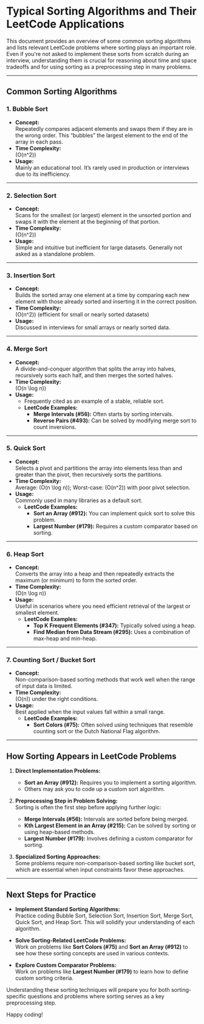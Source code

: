 # Typical Sorting Algorithms and Their LeetCode Applications

This document provides an overview of some common sorting algorithms and lists relevant LeetCode problems where sorting plays an important role. Even if you're not asked to implement these sorts from scratch during an interview, understanding them is crucial for reasoning about time and space tradeoffs and for using sorting as a preprocessing step in many problems.

---

## Common Sorting Algorithms

### 1. Bubble Sort
- **Concept:**  
  Repeatedly compares adjacent elements and swaps them if they are in the wrong order. This “bubbles” the largest element to the end of the array in each pass.
- **Time Complexity:**  
  \(O(n^2)\)
- **Usage:**  
  Mainly an educational tool. It’s rarely used in production or interviews due to its inefficiency.

---

### 2. Selection Sort
- **Concept:**  
  Scans for the smallest (or largest) element in the unsorted portion and swaps it with the element at the beginning of that portion.
- **Time Complexity:**  
  \(O(n^2)\)
- **Usage:**  
  Simple and intuitive but inefficient for large datasets. Generally not asked as a standalone problem.

---

### 3. Insertion Sort
- **Concept:**  
  Builds the sorted array one element at a time by comparing each new element with those already sorted and inserting it in the correct position.
- **Time Complexity:**  
  \(O(n^2)\) (efficient for small or nearly sorted datasets)
- **Usage:**  
  Discussed in interviews for small arrays or nearly sorted data.

---

### 4. Merge Sort
- **Concept:**  
  A divide-and-conquer algorithm that splits the array into halves, recursively sorts each half, and then merges the sorted halves.
- **Time Complexity:**  
  \(O(n \log n)\)
- **Usage:**  
  - Frequently cited as an example of a stable, reliable sort.
  - **LeetCode Examples:**
    - **Merge Intervals (#56):** Often starts by sorting intervals.
    - **Reverse Pairs (#493):** Can be solved by modifying merge sort to count inversions.

---

### 5. Quick Sort
- **Concept:**  
  Selects a pivot and partitions the array into elements less than and greater than the pivot, then recursively sorts the partitions.
- **Time Complexity:**  
  Average: \(O(n \log n)\); Worst-case: \(O(n^2)\) with poor pivot selection.
- **Usage:**  
  Commonly used in many libraries as a default sort.  
  - **LeetCode Examples:**
    - **Sort an Array (#912):** You can implement quick sort to solve this problem.
    - **Largest Number (#179):** Requires a custom comparator based on sorting.

---

### 6. Heap Sort
- **Concept:**  
  Converts the array into a heap and then repeatedly extracts the maximum (or minimum) to form the sorted order.
- **Time Complexity:**  
  \(O(n \log n)\)
- **Usage:**  
  Useful in scenarios where you need efficient retrieval of the largest or smallest element.  
  - **LeetCode Examples:**
    - **Top K Frequent Elements (#347):** Typically solved using a heap.
    - **Find Median from Data Stream (#295):** Uses a combination of max-heap and min-heap.

---

### 7. Counting Sort / Bucket Sort
- **Concept:**  
  Non-comparison-based sorting methods that work well when the range of input data is limited.
- **Time Complexity:**  
  \(O(n)\) under the right conditions.
- **Usage:**  
  Best applied when the input values fall within a small range.  
  - **LeetCode Examples:**
    - **Sort Colors (#75):** Often solved using techniques that resemble counting sort or the Dutch National Flag algorithm.

---

## How Sorting Appears in LeetCode Problems

1. **Direct Implementation Problems:**  
   - **Sort an Array (#912):** Requires you to implement a sorting algorithm.
   - Others may ask you to code up a custom sort algorithm.

2. **Preprocessing Step in Problem Solving:**  
   Sorting is often the first step before applying further logic:
   - **Merge Intervals (#56):** Intervals are sorted before being merged.
   - **Kth Largest Element in an Array (#215):** Can be solved by sorting or using heap-based methods.
   - **Largest Number (#179):** Involves defining a custom comparator for sorting.

3. **Specialized Sorting Approaches:**  
   Some problems require non-comparison-based sorting like bucket sort, which are essential when input constraints favor these approaches.

---

## Next Steps for Practice

- **Implement Standard Sorting Algorithms:**  
  Practice coding Bubble Sort, Selection Sort, Insertion Sort, Merge Sort, Quick Sort, and Heap Sort. This will solidify your understanding of each algorithm.

- **Solve Sorting-Related LeetCode Problems:**  
  Work on problems like **Sort Colors (#75)** and **Sort an Array (#912)** to see how these sorting concepts are used in various contexts.

- **Explore Custom Comparator Problems:**  
  Work on problems like **Largest Number (#179)** to learn how to define custom sorting criteria.

Understanding these sorting techniques will prepare you for both sorting-specific questions and problems where sorting serves as a key preprocessing step.

Happy coding!
